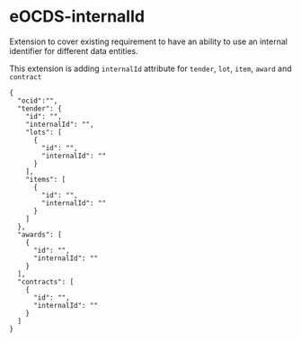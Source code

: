 # eOCDS-internalId

Extension to cover existing requirement to have an ability to use an internal identifier for different data entities.

This extension is adding `internalId` attribute for `tender`, `lot`, `item`, `award` and `contract`

```
{
  "ocid":"",
  "tender": {
    "id": "",
    "internalId": "",
    "lots": [
      {
        "id": "",
        "internalId": ""
      }
    ],
    "items": [
      {
        "id": "",
        "internalId": ""
      }
    ]
  },
  "awards": [
    {
      "id": "",
      "internalId": ""
    }
  ],
  "contracts": [
    {
      "id": "",
      "internalId": ""
    }
  ]
}
```

